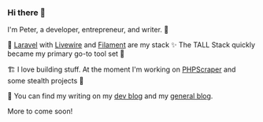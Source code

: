 ### Hi there 👋

I'm Peter, a developer, entrepreneur, and writer. 🔭 

👷️ [Laravel](https://github.com/laravel/laravel) with [Livewire](https://github.com/livewire/livewire) and [Filament](https://github.com/filamentphp/filament) are my stack ✨️ The TALL Stack quickly became my primary go-to tool set 🤩️

🏗️ I love building stuff. At the moment I'm working on [PHPScraper](https://phpscraper.de) and some stealth projects :eyes:

💬 You can find my writing on my [dev blog](https://releasecandidate.dev) and my [general blog](https://peterthaleikis.com). 

More to come soon!
